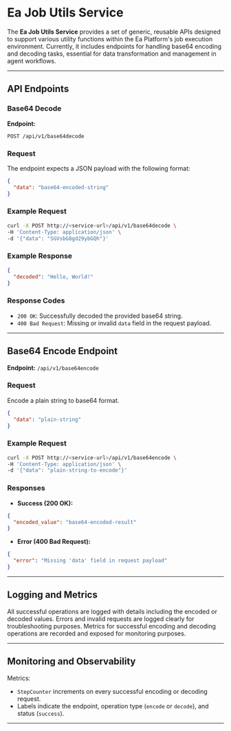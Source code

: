 # Ea Job Utils Service

The **Ea Job Utils Service** provides a set of generic, reusable APIs designed to support various utility functions within the Ea Platform's job execution environment. Currently, it includes endpoints for handling base64 encoding and decoding tasks, essential for data transformation and management in agent workflows.

---

## API Endpoints

### Base64 Decode

**Endpoint:**
```
POST /api/v1/base64decode
```

### Request
The endpoint expects a JSON payload with the following format:

```json
{
  "data": "base64-encoded-string"
}
```

### Example Request

```bash
curl -X POST http://<service-url>/api/v1/base64decode \
-H 'Content-Type: application/json' \
-d '{"data": "SGVsbG8gd29ybGQh"}'
```

### Example Response

```json
{
  "decoded": "Hello, World!"
}
```

### Response Codes

- `200 OK`: Successfully decoded the provided base64 string.
- `400 Bad Request`: Missing or invalid `data` field in the request payload.

---

## Base64 Encode Endpoint

**Endpoint:** `/api/v1/base64encode`

### Request

Encode a plain string to base64 format.

```json
{
  "data": "plain-string"
}
```

### Example Request

```bash
curl -X POST http://<service-url>/api/v1/base64encode \
-H 'Content-Type: application/json' \
-d '{"data": "plain-string-to-encode"}'
```

### Responses

- **Success (200 OK):**

```json
{
  "encoded_value": "base64-encoded-result"
}
```

- **Error (400 Bad Request):**

```json
{
  "error": "Missing 'data' field in request payload"
}
```

---

## Logging and Metrics

All successful operations are logged with details including the encoded or decoded values. Errors and invalid requests are logged clearly for troubleshooting purposes. Metrics for successful encoding and decoding operations are recorded and exposed for monitoring purposes.

---

## Monitoring and Observability

Metrics:
- `StepCounter` increments on every successful encoding or decoding request.
- Labels indicate the endpoint, operation type (`encode` or `decode`), and status (`success`).

---
